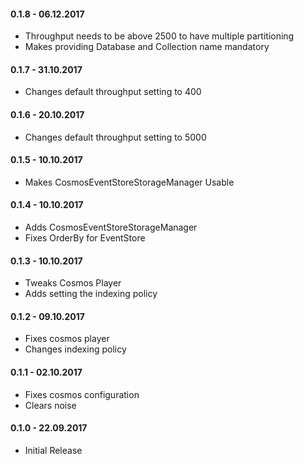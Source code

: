 #### 0.1.8 - 06.12.2017
* Throughput needs to be above 2500 to have multiple partitioning
* Makes providing Database and Collection name mandatory

#### 0.1.7 - 31.10.2017
* Changes default throughput setting to 400

#### 0.1.6 - 20.10.2017
* Changes default throughput setting to 5000

#### 0.1.5 - 10.10.2017
* Makes CosmosEventStoreStorageManager Usable

#### 0.1.4 - 10.10.2017
* Adds CosmosEventStoreStorageManager 
* Fixes OrderBy for EventStore

#### 0.1.3 - 10.10.2017
* Tweaks Cosmos Player 
* Adds setting the indexing policy

#### 0.1.2 - 09.10.2017
* Fixes cosmos player
* Changes indexing policy

#### 0.1.1 - 02.10.2017
* Fixes cosmos configuration
* Clears noise

#### 0.1.0 - 22.09.2017
* Initial Release
